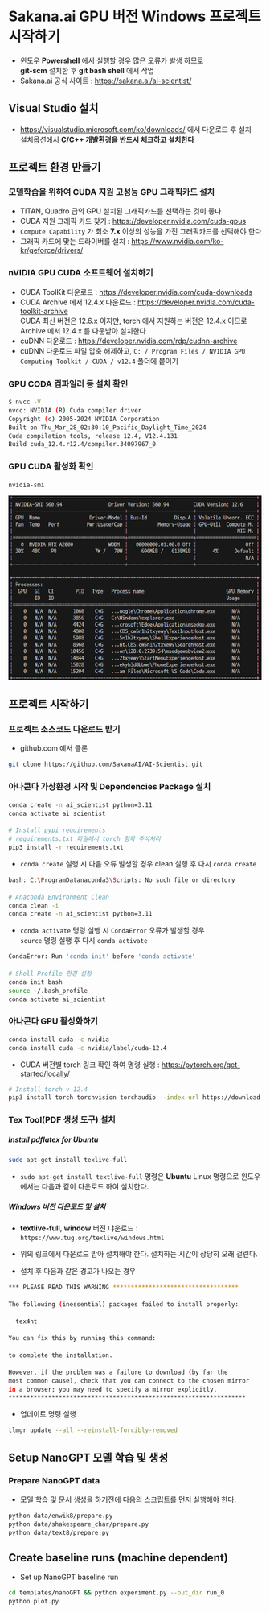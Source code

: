 # Sakana.ai GPU 버전 Windows 프로젝트 시작하기

- 윈도우 **Powershell** 에서 실행할 경우 많은 오류가 발생 하므로  
  **git-scm** 설치한 후 **git bash shell** 에서 작업
- Sakana.ai 공식 사이트 : https://sakana.ai/ai-scientist/


## Visual Studio 설치

- https://visualstudio.microsoft.com/ko/downloads/ 에서 다운로드 후 설치  
  설치옵션에서 **C/C++ 개발환경을 반드시 체크하고 설치한다**

## 프로젝트 환경 만들기

### 모델학습을 위하여 CUDA 지원 고성능 GPU 그래픽카드 설치

- TITAN, Quadro 급의 GPU 설치된 그래픽카드를 선택하는 것이 좋다
- CUDA 지원 그래픽 카드 찾기 : https://developer.nvidia.com/cuda-gpus
- `Compute Capability` 가 최소 **7.x** 이상의 성능을 가진 그래픽카드를 선택해야 한다
- 그래픽 카드에 맞는 드라이버를 설치 : https://www.nvidia.com/ko-kr/geforce/drivers/

### nVIDIA GPU CUDA 소프트웨어 설치하기

- CUDA ToolKit 다운로드 : https://developer.nvidia.com/cuda-downloads
- CUDA Archive 에서 12.4.x 다운로드 : https://developer.nvidia.com/cuda-toolkit-archive  
CUDA 최신 버전은 12.6.x 이지만, torch 에서 지원하는 버전은 12.4.x 이므로 Archive 에서 12.4.x 를 다운받아 설치한다
- cuDNN 다운로드 : https://developer.nvidia.com/rdp/cudnn-archive
- cuDNN 다운로드 파일 압축 해제하고, `C: / Program Files / NVIDIA GPU Computing Toolkit / CUDA / v12.4` 폴더에 붙이기

### GPU CODA 컴파일러 등 설치 확인

```bash
$ nvcc -V
nvcc: NVIDIA (R) Cuda compiler driver
Copyright (c) 2005-2024 NVIDIA Corporation
Built on Thu_Mar_28_02:30:10_Pacific_Daylight_Time_2024
Cuda compilation tools, release 12.4, V12.4.131
Build cuda_12.4.r12.4/compiler.34097967_0
```

### GPU CUDA 활성화 확인

```bash
nvidia-smi
```
![alt text](image-3.png)


## 프로젝트 시작하기

### 프로젝트 소스코드 다운로드 받기

- github.com 에서 클론

```bash
git clone https://github.com/SakanaAI/AI-Scientist.git
```

### 아나콘다 가상환경 시작 및 Dependencies Package 설치

```bash
conda create -n ai_scientist python=3.11
conda activate ai_scientist

# Install pypi requirements
# requirements.txt 파일에서 torch 항목 주석처리
pip3 install -r requirements.txt
```

- `conda create` 실행 시 다음 오류 발생할 경우 clean 실행 후 다시 `conda create`

```bash
bash: C:\ProgramDatanaconda3\Scripts: No such file or directory

# Anaconda Environment Clean
conda clean -i
conda create -n ai_scientist python=3.11
```

- `conda activate` 명령 실행 시 `CondaError` 오류가 발생할 경우  
  `source` 명령 실행 후 다시 `conda activate`

```bash
CondaError: Run 'conda init' before 'conda activate'

# Shell Profile 환경 설정
conda init bash
source ~/.bash_profile
conda activate ai_scientist
```

### 아나콘다 GPU 활성화하기

```bash
conda install cuda -c nvidia
conda install cuda -c nvidia/label/cuda-12.4

```

- CUDA 버전별 torch 링크 확인 하여 명령 실행 : https://pytorch.org/get-started/locally/

```bash
# Install torch v 12.4
pip3 install torch torchvision torchaudio --index-url https://download.pytorch.org/whl/cu124

```

### Tex Tool(PDF 생성 도구) 설치

##### Install pdflatex for Ubuntu

```bash
sudo apt-get install texlive-full
```

- `sudo apt-get install textlive-full` 명령은 **Ubuntu** Linux 명령으로 윈도우에서는 다음과 같이 다운로드 하여 설치한다.

##### Windows 버전 다운로드 및 설치

- **textlive-full**, **window** 버전 댜운로드 : `https://www.tug.org/texlive/windows.html`
- 위의 링크에서 다운로드 받아 설치해야 한다. 설치하는 시간이 상당히 오래 걸린다.

- 설치 후 다음과 같은 경고가 나오는 경우

```bash
*** PLEASE READ THIS WARNING ***********************************

The following (inessential) packages failed to install properly:

  tex4ht

You can fix this by running this command:

to complete the installation.

However, if the problem was a failure to download (by far the
most common cause), check that you can connect to the chosen mirror
in a browser; you may need to specify a mirror explicitly.
******************************************************************
```

- 업데이트 명령 실행

```bash
tlmgr update --all --reinstall-forcibly-removed
```

## Setup NanoGPT 모델 학습 및 생성

### Prepare NanoGPT data

- 모델 학습 및 문서 생성을 하기전에 다음의 스크립트를 먼저 실행해야 한다.

```bash
python data/enwik8/prepare.py
python data/shakespeare_char/prepare.py
python data/text8/prepare.py
```

## Create baseline runs (machine dependent)

- Set up NanoGPT baseline run

```bash
cd templates/nanoGPT && python experiment.py --out_dir run_0
python plot.py
```

